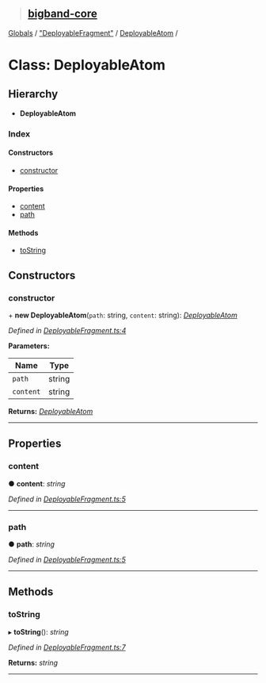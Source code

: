 > ## [bigband-core](../README.md)

[Globals](../globals.md) / ["DeployableFragment"](../modules/_deployablefragment_.md) / [DeployableAtom](_deployablefragment_.deployableatom.md) /

# Class: DeployableAtom

## Hierarchy

* **DeployableAtom**

### Index

#### Constructors

* [constructor](_deployablefragment_.deployableatom.md#constructor)

#### Properties

* [content](_deployablefragment_.deployableatom.md#content)
* [path](_deployablefragment_.deployableatom.md#path)

#### Methods

* [toString](_deployablefragment_.deployableatom.md#tostring)

## Constructors

###  constructor

\+ **new DeployableAtom**(`path`: string, `content`: string): *[DeployableAtom](_deployablefragment_.deployableatom.md)*

*Defined in [DeployableFragment.ts:4](https://github.com/imaman/bigband/blob/1dee7b5/packages/core/src/DeployableFragment.ts#L4)*

**Parameters:**

Name | Type |
------ | ------ |
`path` | string |
`content` | string |

**Returns:** *[DeployableAtom](_deployablefragment_.deployableatom.md)*

___

## Properties

###  content

● **content**: *string*

*Defined in [DeployableFragment.ts:5](https://github.com/imaman/bigband/blob/1dee7b5/packages/core/src/DeployableFragment.ts#L5)*

___

###  path

● **path**: *string*

*Defined in [DeployableFragment.ts:5](https://github.com/imaman/bigband/blob/1dee7b5/packages/core/src/DeployableFragment.ts#L5)*

___

## Methods

###  toString

▸ **toString**(): *string*

*Defined in [DeployableFragment.ts:7](https://github.com/imaman/bigband/blob/1dee7b5/packages/core/src/DeployableFragment.ts#L7)*

**Returns:** *string*

___